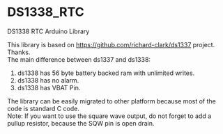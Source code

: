 # DS1338_RTC
DS1338 RTC Arduino Library

This library is based on https://github.com/richard-clark/ds1337 project. Thanks.  
The main difference between ds1337 and ds1338:  
1. ds1338 has 56 byte battery backed ram with unlimited writes. 
2. ds1338 has no alarm.
3. ds1338 has VBAT Pin.

The library can be easily migrated to other platform because most of the code is standard C code.  
Note: If you want to use the square wave output, do not forget to add a pullup resistor, because the SQW pin is open drain.  
